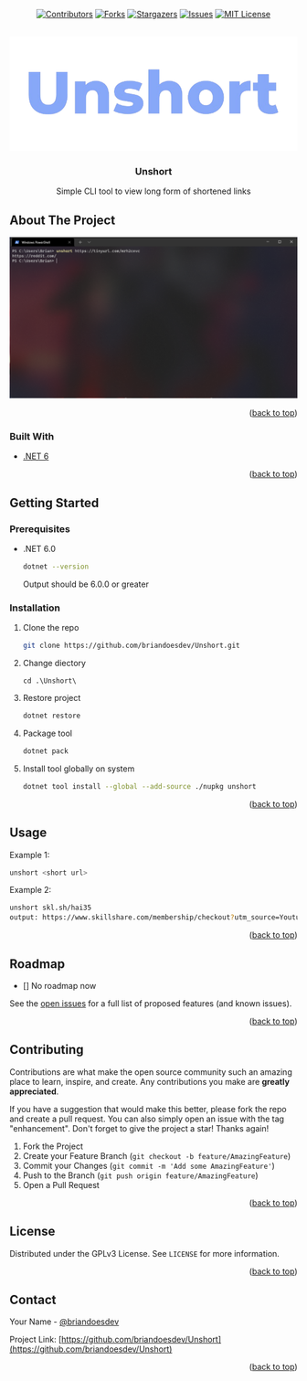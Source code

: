 <div id="top"></div>
<!--
*** Thanks for checking out the Best-README-Template. If you have a suggestion
*** that would make this better, please fork the repo and create a pull request
*** or simply open an issue with the tag "enhancement".
*** Don't forget to give the project a star!
*** Thanks again! Now go create something AMAZING! :D
-->



<!-- PROJECT SHIELDS -->
<!--
*** I'm using markdown "reference style" links for readability.
*** Reference links are enclosed in brackets [ ] instead of parentheses ( ).
*** See the bottom of this document for the declaration of the reference variables
*** for contributors-url, forks-url, etc. This is an optional, concise syntax you may use.
*** https://www.markdownguide.org/basic-syntax/#reference-style-links
-->
<div align="center">

[![Contributors][contributors-shield]][contributors-url]
[![Forks][forks-shield]][forks-url]
[![Stargazers][stars-shield]][stars-url]
[![Issues][issues-shield]][issues-url]
[![MIT License][license-shield]][license-url]

</div>


<!-- PROJECT LOGO -->
<br />
<div align="center">
  <a href="https://github.com/briandoesdev/Unshort">
    <img src="https://github.com/briandoesdev/Unshort/raw/main/screenshots/unshort_logo.png?raw=true" alt="Logo" height="200">
  </a>

<h3 align="center">Unshort</h3>

  <p align="center">
    Simple CLI tool to view long form of shortened links
  </p>
</div>

<!-- ABOUT THE PROJECT -->
## About The Project

![Unshort Screen Shot](https://github.com/briandoesdev/Unshort/raw/main/screenshots/screenshot.png?raw=true)

<p align="right">(<a href="#top">back to top</a>)</p>



### Built With

* [.NET 6](https://dotnet.microsoft.com/en-us/)

<p align="right">(<a href="#top">back to top</a>)</p>



<!-- GETTING STARTED -->
## Getting Started

### Prerequisites

* .NET 6.0
  ```sh
  dotnet --version
  ```
  Output should be 6.0.0 or greater

### Installation

1. Clone the repo
   ```sh
   git clone https://github.com/briandoesdev/Unshort.git
   ```
2. Change diectory
   ```
   cd .\Unshort\
   ```
3. Restore project
   ```sh
   dotnet restore
   ```
4. Package tool
   ```sh
   dotnet pack
   ```
5. Install tool globally on system
   ```sh
   dotnet tool install --global --add-source ./nupkg unshort
   ```

<p align="right">(<a href="#top">back to top</a>)</p>

<!-- USAGE EXAMPLES -->
## Usage

Example 1:
```sh
unshort <short url>
```

Example 2:
```sh
unshort skl.sh/hai35
output: https://www.skillshare.com/membership/checkout?utm_source=Youtube&utm_medium=paid-HalfasInteresting&utm_campaign=2020-6-HalfasInteresting-35&utm_content=cta-link&coupon=YTHALFASINTERESTING35&onboarding_tag=24,191,39,672,3&classes=1539782161,1539782161,1389209398
```

<p align="right">(<a href="#top">back to top</a>)</p>



<!-- ROADMAP -->
## Roadmap

- [] No roadmap now

See the [open issues](https://github.com/briandoesdev/Unshort/issues) for a full list of proposed features (and known issues).

<p align="right">(<a href="#top">back to top</a>)</p>



<!-- CONTRIBUTING -->
## Contributing

Contributions are what make the open source community such an amazing place to learn, inspire, and create. Any contributions you make are **greatly appreciated**.

If you have a suggestion that would make this better, please fork the repo and create a pull request. You can also simply open an issue with the tag "enhancement".
Don't forget to give the project a star! Thanks again!

1. Fork the Project
2. Create your Feature Branch (`git checkout -b feature/AmazingFeature`)
3. Commit your Changes (`git commit -m 'Add some AmazingFeature'`)
4. Push to the Branch (`git push origin feature/AmazingFeature`)
5. Open a Pull Request

<p align="right">(<a href="#top">back to top</a>)</p>



<!-- LICENSE -->
## License

Distributed under the GPLv3 License. See `LICENSE` for more information.

<p align="right">(<a href="#top">back to top</a>)</p>



<!-- CONTACT -->
## Contact

Your Name - [@briandoesdev](https://twitter.com/briandoesdev) 

Project Link: [https://github.com/briandoesdev/Unshort](https://github.com/briandoesdev/Unshort)

<p align="right">(<a href="#top">back to top</a>)</p>


<!-- MARKDOWN LINKS & IMAGES -->
<!-- https://www.markdownguide.org/basic-syntax/#reference-style-links -->
[contributors-shield]: https://img.shields.io/github/contributors/briandoesdev/Unshort.svg?style=for-the-badge
[contributors-url]: https://github.com/briandoesdev/Unshort/graphs/contributors
[forks-shield]: https://img.shields.io/github/forks/briandoesdev/Unshort.svg?style=for-the-badge
[forks-url]: https://github.com/briandoesdev/Unshort/network/members
[stars-shield]: https://img.shields.io/github/stars/briandoesdev/Unshort.svg?style=for-the-badge
[stars-url]: https://github.com/briandoesdev/Unshort/stargazers
[issues-shield]: https://img.shields.io/github/issues/briandoesdev/Unshort.svg?style=for-the-badge
[issues-url]: https://github.com/briandoesdev/Unshort/issues
[license-shield]: https://img.shields.io/github/license/briandoesdev/Unshort.svg?style=for-the-badge
[license-url]: https://github.com/briandoesdev/Unshort/blob/master/LICENSE.txt
[linkedin-shield]: https://img.shields.io/badge/-LinkedIn-black.svg?style=for-the-badge&logo=linkedin&colorB=555
[linkedin-url]: https://linkedin.com/in/briandoesdev
[product-screenshot]: images/screenshot.png
